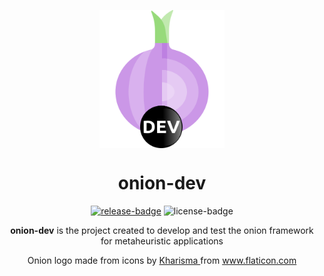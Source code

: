 <div align="center"> 
  
<img src=https://github.com/OnionFramework/onion-dev/blob/main/img/onion-dev.png align="top"
     alt="Onion Logo by flaticon.com" width="200">

# onion-dev
  
[![release-badge]][releases]
![license-badge]
  
**onion-dev** is the project created to develop and test the onion framework for metaheuristic applications 
  
</div>


  
<div align=center> Onion logo made from icons by <a href="https://www.flaticon.com/authors/kharisma" title="Kharisma"> Kharisma </a> from <a href="https://www.flaticon.com/" title="Flaticon">www.flaticon.com</a></div>


[release-badge]: https://img.shields.io/github/v/release/OnionFramework/onion-dev?color=blueviolet
[releases]: https://github.com/OnionFramework/onion-dev/releases
[license-badge]: https://img.shields.io/github/license/OnionFramework/onion-dev?color=blue
